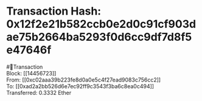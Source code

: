 
Transaction Hash: 0x12f2e21b582ccb0e2d0c91cf903dae75b2664ba5293f0d6cc9df7d8f5e47646f
====================================================================================
  
#💸Transaction  
Block: [[14456723]]  
From: [[0xc02aaa39b223fe8d0a0e5c4f27ead9083c756cc2]]  
To: [[0xad2a2bb526d6e7ec92ff9c3543f3ba6c8ea0c494]]  
Transferred: 0.3332 Ether